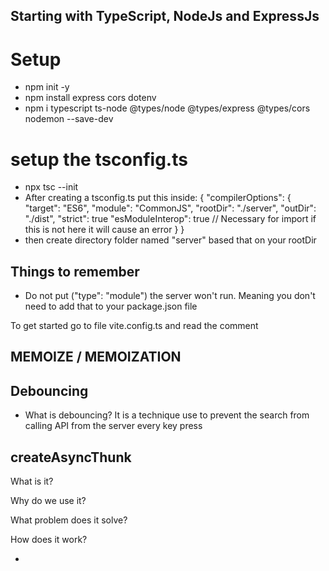 ## Starting with TypeScript, NodeJs and ExpressJs

# Setup

- npm init -y
- npm install express cors dotenv
- npm i typescript ts-node @types/node @types/express @types/cors nodemon --save-dev

# setup the tsconfig.ts

- npx tsc --init
- After creating a tsconfig.ts put this inside:
  {
  "compilerOptions": {
  "target": "ES6",
  "module": "CommonJS",
  "rootDir": "./server",
  "outDir": "./dist",
  "strict": true
  "esModuleInterop": true // Necessary for import if this is not here it will cause an error
  }
  }
- then create directory folder named "server" based that on your rootDir

## Things to remember

- Do not put ("type": "module") the server won't run. Meaning you don't need to add that to your package.json file

To get started
go to file vite.config.ts and read the comment

## MEMOIZE / MEMOIZATION

## Debouncing

- What is debouncing? It is a technique use to prevent the search from calling API from the server every key press

## createAsyncThunk

What is it?

Why do we use it?

What problem does it solve?

How does it work?

-
